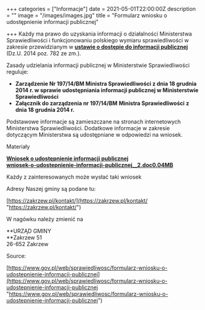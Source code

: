 +++
categories = ["Informacje"]
date = 2021-05-01T22:00:00Z
description = ""
image = "/images/images.jpg"
title = "Formularz wniosku o udostępnienie informacji publicznej"

+++
Każdy ma prawo do uzyskania informacji o działalności Ministerstwa Sprawiedliwości i funkcjonowaniu polskiego wymiaru sprawiedliwości w zakresie przewidzianym w [**ustawie o dostępie do informacji publicznej**](http://isap.sejm.gov.pl/DetailsServlet?id=WDU20140000782) (Dz.U. 2014 poz. 782 ze zm.).

Zasady udzielania informacji publicznej w Ministerstwie Sprawiedliwości reguluje:

* **Zarządzenie Nr 197/14/BM Ministra Sprawiedliwości z dnia 18 grudnia 2014 r. w sprawie udostępniania informacji publicznej w Ministerstwie Sprawiedliwości**
* **Załącznik do zarządzenia nr 197/14/BM** **Ministra Sprawiedliwości** **z dnia 18 grudnia 2014 r.**

Podstawowe informacje są zamieszczane na stronach internetowych Ministerstwa Sprawiedliwości. Dodatkowe informacje w zakresie dotyczącym Ministerstwa są udostępniane w odpowiedzi na wniosek.

Materiały

[**Wniosek o udostępnienie informacji publicznej  
wniosek-o-udostepnienie-informacji-publicznej​_​_2.doc0.04MB**](https://www.gov.pl/attachment/15fa5e4e-23f8-4db1-a83d-3e389e76f8f3)

Każdy z zainteresowanych może wysłać taki wniosek

Adresy Naszej gminy są podane tu:

[https://zakrzew.pl/kontakt/](https://zakrzew.pl/kontakt/ "https://zakrzew.pl/kontakt/")

W nagówku należy zmienić na 

**URZĄD GMINY  
**Zakrzew 51  
26-652 Zakrzew

Source:

[https://www.gov.pl/web/sprawiedliwosc/formularz-wniosku-o-udostepnienie-informacji-publicznej](https://www.gov.pl/web/sprawiedliwosc/formularz-wniosku-o-udostepnienie-informacji-publicznej "https://www.gov.pl/web/sprawiedliwosc/formularz-wniosku-o-udostepnienie-informacji-publicznej")